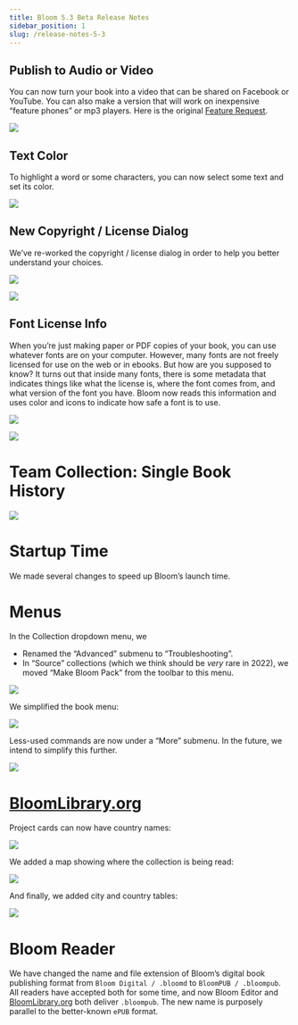 ```yaml
---
title: Bloom 5.3 Beta Release Notes
sidebar_position: 1
slug: /release-notes-5-3
---
```




## Publish to Audio or Video


You can now turn your book into a video that can be shared on Facebook or YouTube. You can also make a version that will work on inexpensive “feature phones” or mp3 players. Here is the original [Feature Request](https://community.software.sil.org/t/produce-a-video-of-the-story-being-read-postable-on-youtube-facebook-etc/2267).


![](./828771189.png)


## Text Color


To highlight a word or some characters, you can now select some text and set its color.


![](./40690727.png)


## New Copyright / License Dialog


We’ve re-worked the copyright / license dialog in order to help you better understand your choices.


![](./1609889616.png)


![](./1249102019.png)


## Font License Info


When you’re just making paper or PDF copies of your book, you can use whatever fonts are on your computer. However, many fonts are not freely licensed for use on the web or in ebooks. But how are you supposed to know? It turns out that inside many fonts, there is some metadata that indicates things like what the license is, where the font comes from, and what version of the font you have. Bloom now reads this information and uses color and icons to indicate how safe a font is to use.


![](./890405378.png)


![](./508774689.png)


# Team Collection: Single Book History


![](./237292769.png)


# Startup Time


We made several changes to speed up Bloom’s launch time.


# Menus


In the Collection dropdown menu, we 

- Renamed the “Advanced” submenu to “Troubleshooting”.
- In “Source” collections (which we think should be _very_ rare in 2022), we moved “Make Bloom Pack” from the toolbar to this menu.

![](./546095792.png)


We simplified the book menu:


![](./12120676.png)


Less-used commands are now under a “More” submenu. In the future, we intend to simplify this further.


![](./1248715891.png)


# [BloomLibrary.org](http://BloomLibrary.org)


Project cards can now have country names:


![](./500617665.png)


We added a map showing where the collection is being read:


![](./425378885.png)


And finally, we added city and country tables:


![](./1842141498.png)


# Bloom Reader


We have changed the name and file extension of Bloom’s digital book publishing format from `Bloom Digital / .bloomd` to `BloomPUB / .bloompub`. All readers have accepted both for some time, and now Bloom Editor and [BloomLibrary.org](http://BloomLibrary.org) both deliver `.bloompub`. The new name is purposely parallel to the better-known `ePUB` format.

